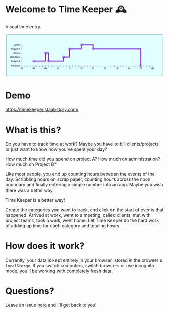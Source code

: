 # Welcome to Time Keeper 🕰

Visual time entry.

![Time Keeper Screenshot](public/img/time-keeper-example.png?raw=true 'Time Keeper Screenshot')

# Demo

https://timekeeper.staabstory.com/

# What is this?

Do you have to track time at work? Maybe you have to bill clients/projects or just want to know how you've spent your day?

How much time did you spend on project A? How much on administration? How much on Project B?

Like most people, you end up counting hours between the events of the day. Scribbling hours on scrap paper, counting hours across the noon boundary and finally entering a simple number into an app. Maybe you wish there was a better way.

Time Keeper is a better way!

Create the categories you want to track, and click on the start of events that happened. Arrived at work, went to a meeting, called clients, met with project teams, took a walk, went home. Let Time Keeper do the hard work of adding up time for each category and totaling hours.

# How does it work?

Currently, your data is kept entirely in your browser, stored in the browser's `localStorge`. If you switch computers, switch browsers or use incognito mode, you'll be working with completely fresh data.

# Questions?

Leave an issue [here](https://github.com/davestaab/timekeeper/issues/new) and I'll get back to you!
